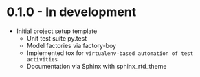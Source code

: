0.1.0 - In development
======================

 - Initial project setup template
    - Unit test suite py.test
    - Model factories via factory-boy
    - Implemented tox for ``virtualenv-based automation of test activities``
    - Documentation via Sphinx with sphinx_rtd_theme

